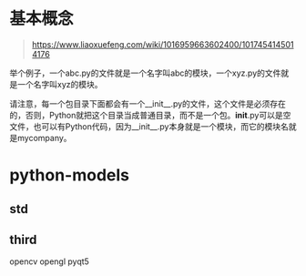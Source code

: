 # 基本概念
> https://www.liaoxuefeng.com/wiki/1016959663602400/1017454145014176

举个例子，一个abc.py的文件就是一个名字叫abc的模块，一个xyz.py的文件就是一个名字叫xyz的模块。

请注意，每一个包目录下面都会有一个__init__.py的文件，这个文件是必须存在的，否则，Python就把这个目录当成普通目录，而不是一个包。__init__.py可以是空文件，也可以有Python代码，因为__init__.py本身就是一个模块，而它的模块名就是mycompany。






# python-models
## std


## third
opencv
opengl
pyqt5


